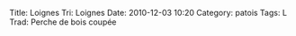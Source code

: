 Title: Loignes
Tri: Loignes
Date: 2010-12-03 10:20
Category: patois
Tags: L
Trad: Perche de bois coupée
